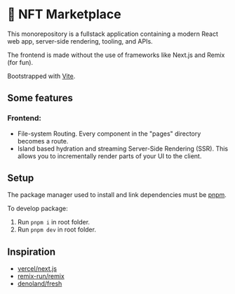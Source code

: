 # 💎 NFT Marketplace

This monorepository is a fullstack application containing a modern React web app, server-side rendering, tooling, and APIs.

The frontend is made without the use of frameworks like Next.js and Remix (for fun).

Bootstrapped with [Vite](https://github.com/vitejs/vite.git).

## Some features
### Frontend:
- File-system Routing. Every component in the "pages" directory becomes a route.
- Island based hydration and streaming Server-Side Rendering (SSR). This allows you to incrementally render parts of your UI to the client.

## Setup
The package manager used to install and link dependencies must be [pnpm](https://pnpm.io).

To develop package:
1. Run `pnpm i` in root folder.
2. Run `pnpm dev` in root folder.

## Inspiration
- [vercel/next.js](https://github.com/vercel/next.js)
- [remix-run/remix](https://github.com/remix-run/remix)
- [denoland/fresh](https://github.com/denoland/fresh)
